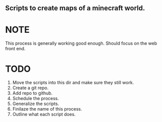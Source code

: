 ## Scripts to create maps of a minecraft world.

# NOTE
This process is generally working good enough. Should focus on the web front end.

# TODO
1. Move the scripts into this dir and make sure they still work.
1. Create a git repo.
1. Add repo to github.
1. Schedule the process.
1. Generalize the scripts.
1. Finilaze the name of this process.
1. Outline what each script does.
